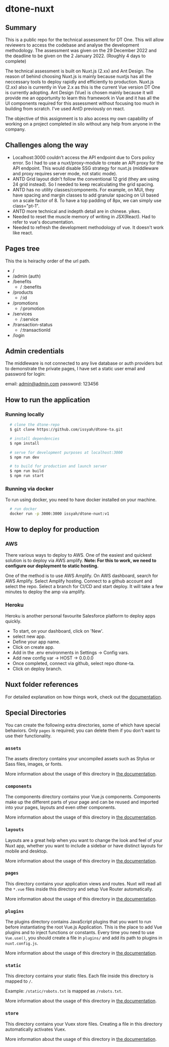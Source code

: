 # dtone-nuxt

## Summary
This is a public repo for the technical assessment for DT One. This will allow reviewers to access the codebase and analyse the development methodology. The assessment was given on the 29 December 2022 and the deadline to be given on the 2 January 2022. (Roughly 4 days to complete)


The technical assessment is built on Nuxt.js (2.xx) and Ant Design. The reason of behind choosing Nuxt.js is mainly because nuxtjs has all the neccessary tools to deploy rapidly and efficiently to production. Nuxt.js (2.xx) also is currently in Vue 2.x as this is the current Vue version DT One is currently adopting. Ant Design (Vue) is chosen mainly because it will provide me an opportunity to learn this framework in Vue and it has all the UI components required for this assessment without focusing too much in building from scratch. I've used AntD previously on react.  

The objective of this assignment is to also access my own capability of working on a project completed in silo without any help from anyone in the company.



## Challenges along the way 
- Localhost:3000 couldn't access the API endpoint due to Cors policy error. So I had to use a nuxt/proxy-module to create an API proxy for the API endpoint. This would disable SSG strategy for nuxt.js (middleware and proxy requires server mode, not static mode).
- ANTD Grid layout didn't follow the conventional 12 grid (they are using 24 grid instead). So I needed to keep recalculating the grid spacing.
- ANTD has no utility classes/components. For example, on MUI, they have spacing and margin classes to add granular spacing on UI based on a scale factor of 8. To have a top padding of 8px, we can simply use class="pt-1". 
- ANTD more technical and indepth detail are in chinese. yikes.
- Needed to reset the muscle memory of writing in JSX(React). Had to refer to vue's documentation.
- Needed to refresh the development methodology of vue. It doesn't work like react.


## Pages tree

This the is heirachy order of the url path. 

- / 
- /admin (auth)
- /benefits 
  - / :benefits
-  /products 
   -  /:id
- /promotions
  - /:promotion 
- /services 
   -  /:service 
- /transaction-status
  - /:transactionId
- /login

  
## Admin credentials 

The middleware is not connected to any live database or auth providers but to demonstrate the private pages, I have set a static user email and password for login: 

email: admin@admin.com
password: 123456


## How to run the application 

### Running locally

```bash
  # clone the dtone-repo
  $ git clone https://github.com/issyah/dtone-ta.git

  # install dependencies 
  $ npm install

  # serve for development purposes at localhost:3000 
  $ npm run dev 

  # to build for production and launch server 
  $ npm run build 
  $ npm run start 

```

### Running via docker 
To run using docker, you need to have docker installed on your machine.
```bash
  # run docker 
  docker run -p 3000:3000 issyah/dtone-nuxt:v1
```


## How to deploy for production 

### AWS
There various ways to deploy to AWS. One of the easiest and quickest solution is to deploy via AWS amplify. __Note: For this to work, we need to configure our deployment to static hosting.__

One of the method is to use AWS Amplify. On AWS dashboard, search for AWS Amplify. Select Amplify hosting. Connect to a github account and select the repo. Select a branch for CI/CD and start deploy. It will take a few minutes to deploy the amp via amplify. 


### Heroku 

Heroku is another personal favourite Salesforce platform to deploy apps quickly. 
- To start, on your dashboard, click on 'New'.
- select new app.
- Define your app name.
- Click on create app.
- Add in the .env environments in Settings -> Config vars.
- Add new config var -> HOST -> 0.0.0.0 
- Once completed, connect via github, select repo dtone-ta.
- Click on deploy branch.








## Nuxt folder references 

For detailed explanation on how things work, check out the [documentation](https://nuxtjs.org).

## Special Directories

You can create the following extra directories, some of which have special behaviors. Only `pages` is required; you can delete them if you don't want to use their functionality.

### `assets`

The assets directory contains your uncompiled assets such as Stylus or Sass files, images, or fonts.

More information about the usage of this directory in [the documentation](https://nuxtjs.org/docs/2.x/directory-structure/assets).

### `components`

The components directory contains your Vue.js components. Components make up the different parts of your page and can be reused and imported into your pages, layouts and even other components.

More information about the usage of this directory in [the documentation](https://nuxtjs.org/docs/2.x/directory-structure/components).

### `layouts`

Layouts are a great help when you want to change the look and feel of your Nuxt app, whether you want to include a sidebar or have distinct layouts for mobile and desktop.

More information about the usage of this directory in [the documentation](https://nuxtjs.org/docs/2.x/directory-structure/layouts).


### `pages`

This directory contains your application views and routes. Nuxt will read all the `*.vue` files inside this directory and setup Vue Router automatically.

More information about the usage of this directory in [the documentation](https://nuxtjs.org/docs/2.x/get-started/routing).

### `plugins`

The plugins directory contains JavaScript plugins that you want to run before instantiating the root Vue.js Application. This is the place to add Vue plugins and to inject functions or constants. Every time you need to use `Vue.use()`, you should create a file in `plugins/` and add its path to plugins in `nuxt.config.js`.

More information about the usage of this directory in [the documentation](https://nuxtjs.org/docs/2.x/directory-structure/plugins).

### `static`

This directory contains your static files. Each file inside this directory is mapped to `/`.

Example: `/static/robots.txt` is mapped as `/robots.txt`.

More information about the usage of this directory in [the documentation](https://nuxtjs.org/docs/2.x/directory-structure/static).

### `store`

This directory contains your Vuex store files. Creating a file in this directory automatically activates Vuex.

More information about the usage of this directory in [the documentation](https://nuxtjs.org/docs/2.x/directory-structure/store).
